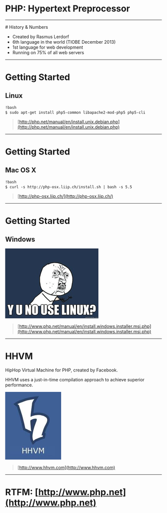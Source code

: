 # PHP: Hypertext Preprocessor

---

# History & Numbers

* Created by Rasmus Lerdorf
* 6th language in the world (TIOBE December 2013)
* 1st language for web development
* Running on 75% of all web servers

---

# Getting Started

## Linux

    !bash
    $ sudo apt-get install php5-common libapache2-mod-php5 php5-cli

> [http://php.net/manual/en/install.unix.debian.php](http://php.net/manual/en/install.unix.debian.php)

---

# Getting Started

## Mac OS X

    !bash
    $ curl -s http://php-osx.liip.ch/install.sh | bash -s 5.5

> [http://php-osx.liip.ch/](http://php-osx.liip.ch/)

---

# Getting Started

## Windows

![](../images/y-u-no-use-linux.jpg)

> [http://www.php.net/manual/en/install.windows.installer.msi.php](http://www.php.net/manual/en/install.windows.installer.msi.php)

---

# HHVM

HipHop Virtual Machine for PHP, created by Facebook.

HHVM uses a just-in-time compilation approach to achieve superior performance.

![](../images/hhvm.jpg)

> [http://www.hhvm.com](http://www.hhvm.com)

---

# RTFM: [http://www.php.net](http://www.php.net)
